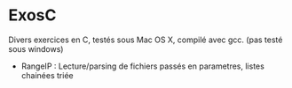 ExosC
=====

Divers exercices en C, testés sous Mac OS X, compilé avec gcc. (pas testé sous windows)

- RangeIP : Lecture/parsing de fichiers passés en parametres, listes chainées triée 
